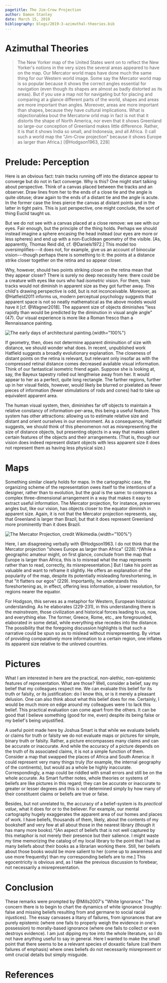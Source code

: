 ```yaml
---
pagetitle: The Jim-Crow Projection
author: Damon Stanley
date: March 15, 2019
bibliography: blogs/2019-3-azimuthal-theories.bib
...
```


# Azimuthal Theories

> The New Yorker map of the United States went on to reflect the New Yorker's
> notions in the very sizes the several areas appeared to have on the map. Our
> Mercator world maps have done much the same thing for our Western world
> image. Some say the Mercator world map is so popular because it shows the
> correct angles essential for navigation (even though its shapes are almost as
> badly distorted as its areas). But if you use a map not for navigating but
> for placing and comparing at a glance different parts of the world, shapes
> and areas are more important than angles. Moreover, areas are more important
> than shapes, because they have cultural implications. What is objectionablea
> bout the Mercatorw orld map in fact is not that it distorts the shape of
> North America, nor even that it shows Greenland so large-our conception of
> Greenland makes little difference. Rather, it is that it shows India so
> small, and Indonesia, and all Africa. (I call such a world map the "Jim-Crow
> projection" because it shows Europe as larger than Africa.)
> [@Hodgson1963, 228]


# Prelude: Perception

Here is an obvious fact: train tracks running off into the distance appear to
converge but do not in fact converge. Why is this? One might start talking
about perspective. Think of a canvas placed between the tracks and an observer.
Draw lines from her to the ends of a close tie and the angle is quite obtuse;
draw again to the ends of a distant tie and the angle is acute. In the former
case the lines pierce the canvas at distant points and in the latter in tight
pairs. This is just perspective, one might conclude, the sort of thing Euclid taught us.

But we do not see with a canvas placed at a close remove: we see with our eyes.
Fair enough, but the principle of the thing holds. Perhaps we should instead
imagine a sphere encasing the head instead (our eyes are more or less spheres)
and end up with a non-Euclidean geometry of the visible. [As, apparently,
Thomas Reid did, cf. @Daniels1972.] This model too oversimplifies---it does
not, for example, give us an account of binocular vision---though perhaps there
is something to it: the points at a distance strike closer together on the
retina and so appear closer.

Why, however, should two points striking closer on the retina mean that they
appear closer? There is surely no deep necessity here: there could be a
creature with eyes like ours who had *isometric* vision. For them, train tracks
would not diminish in apparent size as they got further away. This child's
drawing perspective is odd, but is not inconceivable. Moreover, as
@Hatfield2011 informs us, modern perceptual psychology suggests that apparent
space is not so neatly mathematical as the above models would have it [cf. @Wagner2018]. The
apparent size of objects diminishes "less rapidly than would be predicted by
the diminution in visual angle angle" (47). Our visual experience is more like
a Roman fresco than a Rennaissance painting.

![The early days of architectural painting.](/images/roman-fourth-style.jpg){width="100%"}

If geometry, then, does not determine apparent diminuition of size with
distance, we should wonder what does. In recent, unpublished work Hatfield
suggests a broadly evolutionary explanation. The closeness of distant points on
the retina is relevant, but relevant only insofar as with the compressed
retinal distance comes decreased available visual information. Think of our
fantastical isometric friend again. Suppose she is looking at, say, the Bayeux
tapestry rolled out lengthwise away from her. It would appear to her as a
perfect, quite long rectangle. The farther regions, further up in her visual
fields, however, would likely be blurred or pixelated as fewer pieces of
information (fewer stimulations of rods and cones) had to take up equivalent
apparent area.

The human visual system, then, diminishes far off objects to maintain a
relative constancy of information-per-area, this being a useful feature. This
system has other attractions: allowing us to estimate relative size and distant
and orient ourselves in our environment. As a consequence, Hatfield suggests,
we should think of this phenomenon not as misrepresenting the size of distance
objects, but presenting objects in a way that makes salient certain features of
the objects and their arrangements. (That is, though our vision does indeed
represent distant objects with less apparent size it does not represent them as
having less physical size.)

# Maps

Something similar clearly holds for maps. In the cartographic case, the
organizing scheme of the representation owes itself to the intentions of a
designer, rather than to evolution, but the goal is the same: to compress a
complex three-dimensional arrangement in a way that makes it easy to extract
useful information. The Mercator projection, for instance, preserves angles
but, like our vision, has objects closer to the equator diminish in apparent
size. Again, it is not that the Mercator projection represents, say, that
Greenland is larger than Brazil, but that it does represent Greenland more
prominently than it does Brazil.

![The Mercator Projection, credit [Wikimedia](https://commons.wikimedia.org/wiki/File:Mercator_with_Tissot%27s_Indicatrices_of_Distortion.svg).](/images/mercator-indicatrox.svg){width="100%"}

Here, I am disagreeing verbally with @Hodgson1963. I do not think that the
Mercator projection "shows Europe as larger than Africa" (228).^[While a
geographic amateur might, on first glance, conclude from the map that Europe is
larger than Africa, this is to misread what the map represents rather than to
read, correctly, its misrepresentation.] But I take his point as valuable and
want to reframe it slightly. He offers an explanation of the popularity of the
map, despite its potentially misleading foreshortening, in that "it flatters
our egos" (229). Importantly, he understands this foreshortening as, in effect,
offering less information, a lower resolution, for regions nearer the equator.

For Hodgson, this serves as a metaphor for Western, European historical
understanding. As he elaborates (229-231), in this understanding there is the
*mainstream*, those civilization and historical forces leading to us, now, and
everything else. The former, Greece, Rome, etc., are foregrounded, elaborated
in some detail, while everything else recedes into the distance. The
possibility that the foregoing discussion highlights is that such a narrative
could be spun so as to mislead without misrepresenting. By virtue of providing
comparatively more information to a certain region, one inflates its apparent size relative to the unloved countries.

# Pictures

What I am interested in here are the practical, non-alethic, non-epistemic
features of representation. What are those? Well, consider a belief, say my
belief that my colleagues respect me. We can evaluate this belief for its truth
or falsity, or its justification: do I know this, or is it merely a pleasant
delusion. One can also think about what this belief does for me. Certainly, I
would be much more on edge around my colleagues were I to lack this belief.
This practical evaluation can come apart from the others. It can be good that I
believe something (good for me, even) despite its being false or my belief's
being unjustified.

A useful point made here by Joshua Smart is that while we evaluate beliefs or
claims for truth or falsity we do not evaluate maps or pictures for simple,
binary truth or falsity. Rather, a picture encompasses many claims and can be
accurate or inaccurate. And while the accuracy of a picture depends on the
truth of its associated claims, it is not a simple function of them. Consider a
map that swapped the places of Africa and South America: it could represent
very many things truly (for example, the internal geography of the continents),
but would as a whole be highly inaccurate. Correspondingly, a map could be
riddled with small errors and still be on the whole accurate. As Smart further
notes, whole theories or systems of beliefs are like pictures in this regard;
they can be accurate or inaccurate to greater or lesser degrees and this is not
determined simply by how many of their constituent claims or beliefs are true
or false.

Besides, but not unrelated to, the accuracy of a belief-system is its
*practical value*, what it does for or to the believer. For example, our mental
cartography hugely exaggerates the apparent area of our homes and places of
work. I have beliefs, thousands of them, likely, about the contents of my
bookshelf and very few at all about those in the nearest library (though it has
many more books).^[An aspect of beliefs that is not well captured by this
metaphor is not merely their presence but their salience. I might waste my time
memorizing the catalog of my local library to the point that I had as many
beliefs about their books as a librarian working there. Still, her beliefs
about those books would be more salient to her (come up to awareness and use
more frequently) than my corresponding beliefs are to me.] This egocentricity
is obvious and, as I take the previous discussion to forebear, not necessarily
a misrepresentation.

# Conclusion

These remarks were prompted by @Mills2007's "White Ignorance." The concern
there is to begin to chart the dynamics of white ignorance (roughly: false and
missing beliefs resulting from and germane to social racial injustices). The
essay canvases a litany of failures, from ignorances that are purely epistemic
(where one fails to properly weigh the evidence in one's possession) to
morally-based ignorance (where one fails to collect or even destroys evidence).
I am just dipping my toe into the whole literature, so I do not have anything
useful to say in general. Here I wanted to make the small point that there
seems to be a relevant species of doxastic failure (call them failures of
emphasis) where ones beliefs do not necessarily misrepresent or omit crucial
details but simply misguide.

# References